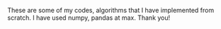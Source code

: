 These are some of my codes, algorithms that I have implemented from scratch. I have used numpy, pandas at max. Thank you!
